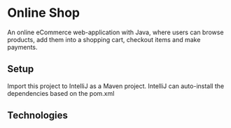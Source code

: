 # Online Shop

An online eCommerce web-application with Java, where users can browse products, add them into a shopping cart, checkout items and make payments. 

## Setup

Import this project to IntelliJ as a Maven project.
IntelliJ can auto-install the dependencies based on the pom.xml

## Technologies
